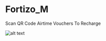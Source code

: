 # Fortizo_M

Scan QR Code Airtime Vouchers To Recharge

![alt text](https://res.cloudinary.com/jalome/image/upload/h_600,c_scale/Screenshot_20200410-221901_Fortizo.jpg)
